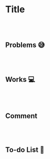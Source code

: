 # Title

<br><br>
## Problems 😅

<br>
<br>

## Works 💻

<br>
<br>

## Comment

<br>
<br>

## To-do List 🫵

<br>
<br>
